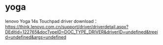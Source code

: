 # yoga
lenovo Yoga 14s Touchpad driver download：
https://think.lenovo.com.cn/support/driver/driverdetail.aspx?DEditid=122765&docTypeID=DOC_TYPE_DRIVER&driverID=undefined&treeid=undefined&args=undefined
